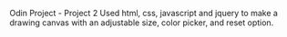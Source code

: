 Odin Project - Project 2
Used html, css, javascript and jquery to make a drawing canvas with an adjustable size, color picker, and reset option.
